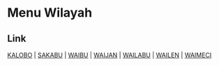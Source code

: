 # Menu Wilayah

## Link

[KALOBO](https://github.com/gigit-pemilu/pemilu-2024-96-papua-barat-daya/tree/main/pilpres/hitung-suara/sub/96-papua-barat-daya/sub/03-raja-ampat/sub/22-salawati-tengah/sub/2001-kalobo)
 | 
[SAKABU](https://github.com/gigit-pemilu/pemilu-2024-96-papua-barat-daya/tree/main/pilpres/hitung-suara/sub/96-papua-barat-daya/sub/03-raja-ampat/sub/22-salawati-tengah/sub/2002-sakabu)
 | 
[WAIBU](https://github.com/gigit-pemilu/pemilu-2024-96-papua-barat-daya/tree/main/pilpres/hitung-suara/sub/96-papua-barat-daya/sub/03-raja-ampat/sub/22-salawati-tengah/sub/2003-waibu)
 | 
[WAIJAN](https://github.com/gigit-pemilu/pemilu-2024-96-papua-barat-daya/tree/main/pilpres/hitung-suara/sub/96-papua-barat-daya/sub/03-raja-ampat/sub/22-salawati-tengah/sub/2004-waijan)
 | 
[WAILABU](https://github.com/gigit-pemilu/pemilu-2024-96-papua-barat-daya/tree/main/pilpres/hitung-suara/sub/96-papua-barat-daya/sub/03-raja-ampat/sub/22-salawati-tengah/sub/2006-wailabu)
 | 
[WAILEN](https://github.com/gigit-pemilu/pemilu-2024-96-papua-barat-daya/tree/main/pilpres/hitung-suara/sub/96-papua-barat-daya/sub/03-raja-ampat/sub/22-salawati-tengah/sub/2007-wailen)
 | 
[WAIMECI](https://github.com/gigit-pemilu/pemilu-2024-96-papua-barat-daya/tree/main/pilpres/hitung-suara/sub/96-papua-barat-daya/sub/03-raja-ampat/sub/22-salawati-tengah/sub/2005-waimeci)

